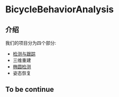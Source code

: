# BicycleBehaviorAnalysis
## 介绍
我们的项目分为四个部分:
- [检测与跟踪](https://github.com/JoeyforJoy/BicycleBehaviorAnalysis/tree/master/yolo3_deepsort)
- 三维重建
- [椭圆检测](https://github.com/JoeyforJoy/BicycleBehaviorAnalysis/tree/master/High-quality-ellipse-detection)
- 姿态恢复
 
## To be continue